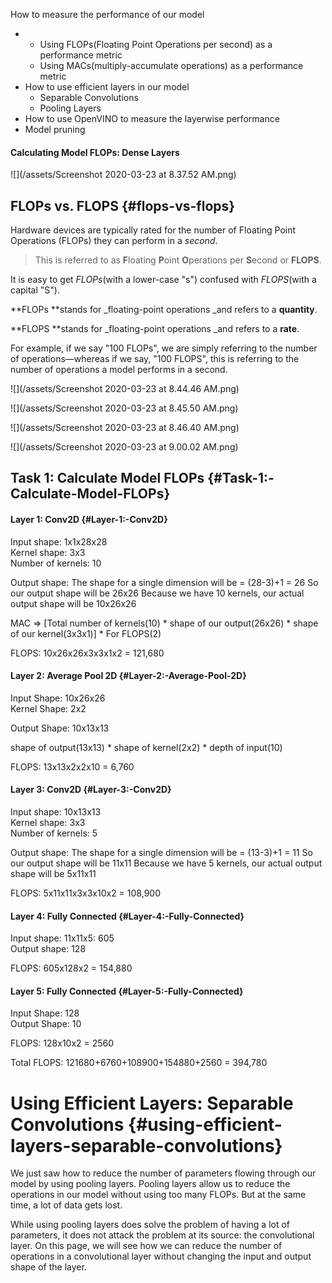 How to measure the performance of our model

* * Using FLOPs\(Floating Point Operations per second\) as a performance metric
  * Using MACs\(multiply-accumulate operations\) as a performance metric
* How to use efficient layers in our model
  * Separable Convolutions
  * Pooling Layers
* How to use OpenVINO to measure the layerwise performance
* Model pruning

#### Calculating Model FLOPs: Dense Layers

![](/assets/Screenshot 2020-03-23 at 8.37.52 AM.png)

## FLOPs vs. FLOPS {#flops-vs-flops}

Hardware devices are typically rated for the number of Floating Point Operations \(FLOPs\) they can perform in a _second_.

> This is referred to as **F**loating **P**oint **O**perations per **S**econd or **FLOPS**.

It is easy to get _FLOPs_\(with a lower-case "s"\) confused with _FLOPS_\(with a capital "S"\).

**FLOPs **stands for \_floating-point operations \_and refers to a **quantity**.

**FLOPS **stands for \_floating-point operations \_and refers to a **rate**.

For example, if we say "100 FLOPs", we are simply referring to the number of operations—whereas if we say, "100 FLOPS", this is referring to the number of operations a model performs in a second.

![](/assets/Screenshot 2020-03-23 at 8.44.46 AM.png)

![](/assets/Screenshot 2020-03-23 at 8.45.50 AM.png)

![](/assets/Screenshot 2020-03-23 at 8.46.40 AM.png)

![](/assets/Screenshot 2020-03-23 at 9.00.02 AM.png)

## Task 1: Calculate Model FLOPs {#Task-1:-Calculate-Model-FLOPs}

#### Layer 1: Conv2D {#Layer-1:-Conv2D}

Input shape: 1x1x28x28  
Kernel shape: 3x3  
Number of kernels: 10

Output shape: The shape for a single dimension will be = \(28-3\)+1 = 26 So our output shape will be 26x26 Because we have 10 kernels, our actual output shape will be 10x26x26

MAC =&gt; \[Total number of kernels\(10\) \* shape of our output\(26x26\) \* shape of our kernel\(3x3x1\)\] \* For FLOPS\(2\)

FLOPS: 10x26x26x3x3x1x2 = 121,680

#### Layer 2: Average Pool 2D {#Layer-2:-Average-Pool-2D}

Input Shape: 10x26x26  
Kernel Shape: 2x2

Output Shape: 10x13x13

shape of output\(13x13\) \* shape of kernel\(2x2\) \* depth of input\(10\)

FLOPS: 13x13x2x2x10 = 6,760

#### Layer 3: Conv2D {#Layer-3:-Conv2D}

Input shape: 10x13x13  
Kernel shape: 3x3  
Number of kernels: 5

Output shape: The shape for a single dimension will be = \(13-3\)+1 = 11 So our output shape will be 11x11 Because we have 5 kernels, our actual output shape will be 5x11x11

FLOPS: 5x11x11x3x3x10x2 = 108,900

#### Layer 4: Fully Connected {#Layer-4:-Fully-Connected}

Input shape: 11x11x5: 605  
Output shape: 128

FLOPS: 605x128x2 = 154,880

#### Layer 5: Fully Connected {#Layer-5:-Fully-Connected}

Input Shape: 128  
Output Shape: 10

FLOPS: 128x10x2 = 2560

Total FLOPS: 121680+6760+108900+154880+2560 = 394,780

# Using Efficient Layers: Separable Convolutions {#using-efficient-layers-separable-convolutions}

We just saw how to reduce the number of parameters flowing through our model by using pooling layers. Pooling layers allow us to reduce the operations in our model without using too many FLOPs. But at the same time, a lot of data gets lost.

While using pooling layers does solve the problem of having a lot of parameters, it does not attack the problem at its source: the convolutional layer. On this page, we will see how we can reduce the number of operations in a convolutional layer without changing the input and output shape of the layer.

